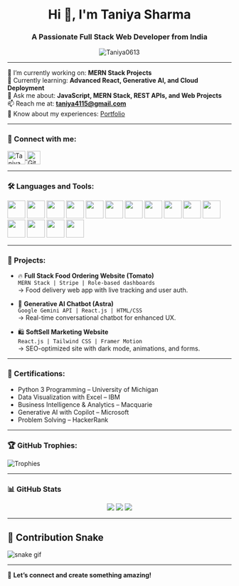 <h1 align="center">Hi 👋, I'm Taniya Sharma</h1>
<h3 align="center">A Passionate Full Stack Web Developer from India</h3>

<p align="center">
  <img src="https://komarev.com/ghpvc/?username=Taniya0613&label=Profile%20views&color=0e75b6&style=flat" alt="Taniya0613" />
</p>

---

🔭 I’m currently working on: **MERN Stack Projects**  
🌱 Currently learning: **Advanced React, Generative AI, and Cloud Deployment**  
💬 Ask me about: **JavaScript, MERN Stack, REST APIs, and Web Projects**  
📫 Reach me at: **taniya4115@gmail.com**  
📄 Know about my experiences: [Portfolio](https://Taniya0613.github.io/portfolio/)  

---

<h3 align="left">📌 Connect with me:</h3>
<p align="left">
  <a href="https://www.linkedin.com/in/taniya-sharma-1680d/" target="blank">
    <img align="center" src="https://raw.githubusercontent.com/rahuldkjain/github-profile-readme-generator/master/src/images/icons/Social/linked-in-alt.svg" alt="Taniya Sharma" height="30" width="40" />
  </a>
  <a href="https://github.com/Taniya0613" target="blank">
    <img align="center" src="https://cdn-icons-png.flaticon.com/512/25/25231.png" alt="GitHub" height="30" width="30" />
  </a>
</p>

---

<h3 align="left">🛠️ Languages and Tools:</h3>
<p align="left">
  <img src="https://cdn.jsdelivr.net/gh/devicons/devicon/icons/javascript/javascript-original.svg" width="40" height="40" />
  <img src="https://cdn.jsdelivr.net/gh/devicons/devicon/icons/react/react-original.svg" width="40" height="40" />
  <img src="https://cdn.jsdelivr.net/gh/devicons/devicon/icons/nodejs/nodejs-original.svg" width="40" height="40" />
  <img src="https://cdn.jsdelivr.net/gh/devicons/devicon/icons/express/express-original.svg" width="40" height="40" />
  <img src="https://cdn.jsdelivr.net/gh/devicons/devicon/icons/mongodb/mongodb-original.svg" width="40" height="40" />
  <img src="https://cdn.jsdelivr.net/gh/devicons/devicon/icons/html5/html5-original.svg" width="40" height="40" />
  <img src="https://cdn.jsdelivr.net/gh/devicons/devicon/icons/css3/css3-original.svg" width="40" height="40" />
  <img src="https://cdn.jsdelivr.net/gh/devicons/devicon/icons/bootstrap/bootstrap-original.svg" width="40" height="40" />
  <img src="https://cdn.jsdelivr.net/gh/devicons/devicon/icons/python/python-original.svg" width="40" height="40" />
  <img src="https://cdn.jsdelivr.net/gh/devicons/devicon/icons/mysql/mysql-original.svg" width="40" height="40" />
  <img src="https://cdn.jsdelivr.net/gh/devicons/devicon/icons/git/git-original.svg" width="40" height="40" />
  <img src="https://cdn.jsdelivr.net/gh/devicons/devicon/icons/github/github-original.svg" width="40" height="40" />
  <img src="https://cdn.jsdelivr.net/gh/devicons/devicon/icons/vscode/vscode-original.svg" width="40" height="40" />
  <img src="https://cdn.jsdelivr.net/gh/devicons/devicon/icons/postman/postman-original.svg" width="40" height="40" />
  <img src="https://cdn.jsdelivr.net/gh/devicons/devicon/icons/tableau/tableau-original.svg" width="40" height="40" />
</p>

---

<h3 align="left">📂 Projects:</h3>

- 🔥 **Full Stack Food Ordering Website (Tomato)**  
  `MERN Stack | Stripe | Role-based dashboards`  
  → Food delivery web app with live tracking and user auth.

- 🤖 **Generative AI Chatbot (Astra)**  
  `Google Gemini API | React.js | HTML/CSS`  
  → Real-time conversational chatbot for enhanced UX.

- 🛍️ **SoftSell Marketing Website**  
  `React.js | Tailwind CSS | Framer Motion`  
  → SEO-optimized site with dark mode, animations, and forms.

---

<h3 align="left">📜 Certifications:</h3>

- Python 3 Programming – University of Michigan  
- Data Visualization with Excel – IBM  
- Business Intelligence & Analytics – Macquarie  
- Generative AI with Copilot – Microsoft  
- Problem Solving – HackerRank  

---

<h3 align="left">🏆 GitHub Trophies:</h3>
<p align="left">
  <img src="https://github-profile-trophy.vercel.app/?username=Taniya0613&theme=onedark" alt="Trophies" />
</p>

---

### 📊 GitHub Stats

<p align="center">
  <img src="https://github-readme-stats.vercel.app/api?username=Taniya0613&show_icons=true&theme=nightowl" />
  <img src="https://github-readme-stats.vercel.app/api/top-langs/?username=Taniya0613&layout=compact&theme=nightowl" />
  <img src="https://github-readme-streak-stats.herokuapp.com/?user=Taniya0613&theme=nightowl" />
</p>

---

## 🐍 Contribution Snake
![snake gif](https://github.com/Taniya0613/Taniya0613/blob/output/github-contribution-grid-snake.gif)

---

💬 **Let’s connect and create something amazing!**
